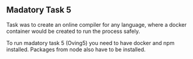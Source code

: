 ## Madatory Task 5

Task was to create an online compiler for any language, where a docker container would be created to run the process safely.

To run madatory task 5 (Oving5) you need to have docker and npm installed. Packages from node also have to be installed.
